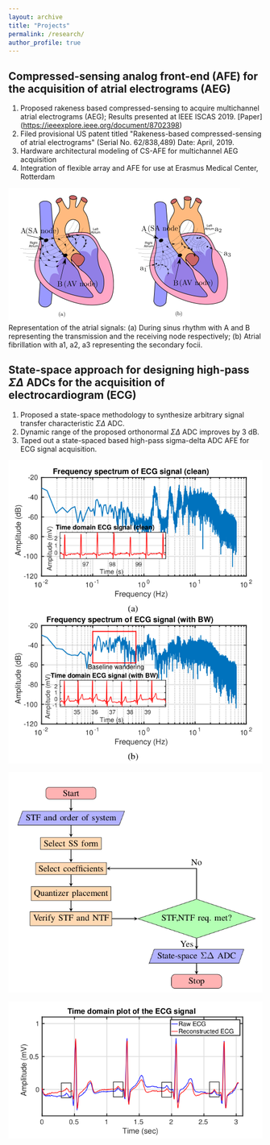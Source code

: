 ```yaml
---
layout: archive
title: "Projects"
permalink: /research/
author_profile: true
---
```


## Compressed-sensing analog front-end (AFE) for the acquisition of atrial electrograms (AEG)

1. Proposed rakeness based compressed-sensing to acquire multichannel atrial electrograms (AEG); Results presented at IEEE ISCAS 2019. [Paper] (https://ieeexplore.ieee.org/document/8702398)
2. Filed provisional US patent titled "Rakeness-based compressed-sensing of atrial electrograms" (Serial No. 62/838,489) Date: April, 2019. 
3. Hardware architectural modeling of CS-AFE for multichannel AEG acquisition
4. Integration of flexible array and AFE for use at Erasmus Medical Center, Rotterdam 

![alt text](/images/wavefront_SR_AF.png)<br/>
Representation of the atrial signals: (a) During sinus rhythm with A and B representing the transmission and the receiving node respectively; (b) Atrial fibrillation with a1, a2, a3 representing the secondary focii.


## State-space approach for designing high-pass $\Sigma\Delta$ ADCs for the acquisition of electrocardiogram (ECG)

1. Proposed a state-space methodology to synthesize arbitrary signal transfer characteristic $\Sigma$$\Delta$ ADC.
2. Dynamic range of the proposed orthonormal $\Sigma$$\Delta$ ADC improves by 3 dB.
3. Taped out a state-spaced based high-pass sigma-delta ADC AFE for ECG signal acquisition.

![alt text](/images/baseline_wandering_ECG.png)<br/> 


![alt text](/images/proposed_method_HPSDADC.png)<br/> 


![alt text](/images/reduced_baseline.png)<br/> 

